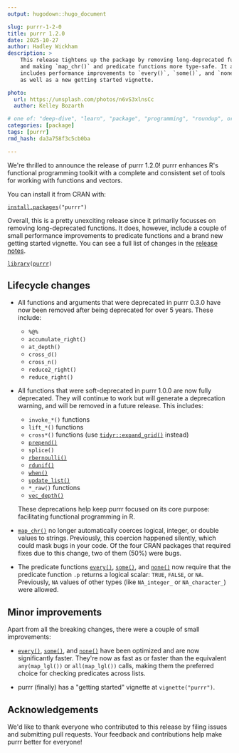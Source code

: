 ```yaml
---
output: hugodown::hugo_document

slug: purrr-1-2-0
title: purrr 1.2.0
date: 2025-10-27
author: Hadley Wickham
description: >
    This release tightens up the package by removing long-deprecated functions 
    and making `map_chr()` and predicate functions more type-safe. It also 
    includes performance improvements to `every()`, `some()`, and `none()`, 
    as well as a new getting started vignette.

photo:
  url: https://unsplash.com/photos/n6vS3xlnsCc
  author: Kelley Bozarth

# one of: "deep-dive", "learn", "package", "programming", "roundup", or "other"
categories: [package] 
tags: [purrr]
rmd_hash: da3a758f3c5cb0ba

---
```


<!--
TODO:
* [x] Look over / edit the post's title in the yaml
* [x] Edit (or delete) the description; note this appears in the Twitter card
* [x] Pick category and tags (see existing with [`hugodown::tidy_show_meta()`](https://rdrr.io/pkg/hugodown/man/use_tidy_post.html))
* [ ] Find photo & update yaml metadata
* [ ] Create `thumbnail-sq.jpg`; height and width should be equal
* [ ] Create `thumbnail-wd.jpg`; width should be >5x height
* [ ] [`hugodown::use_tidy_thumbnails()`](https://rdrr.io/pkg/hugodown/man/use_tidy_post.html)
* [ ] Add intro sentence, e.g. the standard tagline for the package
* [ ] [`usethis::use_tidy_thanks()`](https://usethis.r-lib.org/reference/use_tidy_thanks.html)
-->

We're thrilled to announce the release of purrr 1.2.0! purrr enhances R's functional programming toolkit with a complete and consistent set of tools for working with functions and vectors.

You can install it from CRAN with:

<div class="highlight">

<pre class='chroma'><code class='language-r' data-lang='r'><span><span class='nf'><a href='https://rdrr.io/r/utils/install.packages.html'>install.packages</a></span><span class='o'>(</span><span class='s'>"purrr"</span><span class='o'>)</span></span></code></pre>

</div>

Overall, this is a pretty unexciting release since it primarily focusses on removing long-deprecated functions. It does, however, include a couple of small performance improvements to predicate functions and a brand new getting started vignette. You can see a full list of changes in the [release notes](https://github.com/tidyverse/purrr/releases/tag/v1.2.0).

<div class="highlight">

<pre class='chroma'><code class='language-r' data-lang='r'><span><span class='kr'><a href='https://rdrr.io/r/base/library.html'>library</a></span><span class='o'>(</span><span class='nv'><a href='https://purrr.tidyverse.org/'>purrr</a></span><span class='o'>)</span></span></code></pre>

</div>

## Lifecycle changes

-   All functions and arguments that were deprecated in purrr 0.3.0 have now been removed after being deprecated for over 5 years. These include:

    -   `%@%`
    -   `accumulate_right()`
    -   `at_depth()`
    -   `cross_d()`
    -   `cross_n()`
    -   `reduce2_right()`
    -   `reduce_right()`

-   All functions that were soft-deprecated in purrr 1.0.0 are now fully deprecated. They will continue to work but will generate a deprecation warning, and will be removed in a future release. This includes:

    -   `invoke_*()` functions
    -   `lift_*()` functions  
    -   `cross*()` functions (use [`tidyr::expand_grid()`](https://tidyr.tidyverse.org/reference/expand_grid.html) instead)
    -   [`prepend()`](https://purrr.tidyverse.org/reference/prepend.html)
    -   `splice()`
    -   [`rbernoulli()`](https://purrr.tidyverse.org/reference/rbernoulli.html)
    -   [`rdunif()`](https://purrr.tidyverse.org/reference/rdunif.html)
    -   [`when()`](https://purrr.tidyverse.org/reference/when.html)
    -   [`update_list()`](https://purrr.tidyverse.org/reference/update_list.html)
    -   `*_raw()` functions
    -   [`vec_depth()`](https://purrr.tidyverse.org/reference/pluck_depth.html)

    These deprecations help keep purrr focused on its core purpose: facilitating functional programming in R.

-   [`map_chr()`](https://purrr.tidyverse.org/reference/map.html) no longer automatically coerces logical, integer, or double values to strings. Previously, this coercion happened silently, which could mask bugs in your code. Of the four CRAN packages that required fixes due to this change, two of them (50%) were bugs.

-   The predicate functions [`every()`](https://purrr.tidyverse.org/reference/every.html), [`some()`](https://purrr.tidyverse.org/reference/every.html), and [`none()`](https://purrr.tidyverse.org/reference/every.html) now require that the predicate function `.p` returns a logical scalar: `TRUE`, `FALSE`, or `NA`. Previously, `NA` values of other types (like `NA_integer_` or `NA_character_`) were allowed.

## Minor improvements

Apart from all the breaking changes, there were a couple of small improvements:

-   [`every()`](https://purrr.tidyverse.org/reference/every.html), [`some()`](https://purrr.tidyverse.org/reference/every.html), and [`none()`](https://purrr.tidyverse.org/reference/every.html) have been optimized and are now significantly faster. They're now as fast as or faster than the equivalent `any(map_lgl())` or `all(map_lgl())` calls, making them the preferred choice for checking predicates across lists.

-   purrr (finally) has a "getting started" vignette at `vignette("purrr")`.

## Acknowledgements

We'd like to thank everyone who contributed to this release by filing issues and submitting pull requests. Your feedback and contributions help make purrr better for everyone!

